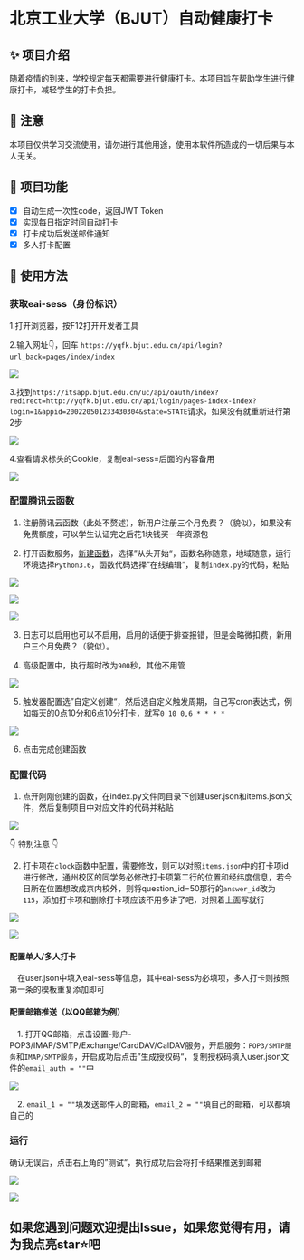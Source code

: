# 北京工业大学（BJUT）自动健康打卡

## ✨ 项目介绍
随着疫情的到来，学校规定每天都需要进行健康打卡。本项目旨在帮助学生进行健康打卡，减轻学生的打卡负担。
## 📢 注意
本项目仅供学习交流使用，请勿进行其他用途，使用本软件所造成的一切后果与本人无关。
## 🎄 项目功能

* [x] 自动生成一次性code，返回JWT Token
* [x] 实现每日指定时间自动打卡
* [x] 打卡成功后发送邮件通知
* [x] 多人打卡配置

## 🔔 使用方法
### 获取eai-sess（身份标识）
1.打开浏览器，按F12打开开发者工具

2.输入网址👇，回车
`https://yqfk.bjut.edu.cn/api/login?url_back=pages/index/index`

![](https://zwhy-1310134253.cos.ap-beijing.myqcloud.com/clock1.jpg)

3.找到`https://itsapp.bjut.edu.cn/uc/api/oauth/index?redirect=http://yqfk.bjut.edu.cn/api/login/pages-index-index?login=1&appid=200220501233430304&state=STATE`请求，如果没有就重新进行第2步

![](https://zwhy-1310134253.cos.ap-beijing.myqcloud.com/clock2.jpg)

4.查看请求标头的Cookie，复制eai-sess=后面的内容备用

![](https://zwhy-1310134253.cos.ap-beijing.myqcloud.com/clock3.jpg)

### 配置腾讯云函数

1. 注册腾讯云函数（此处不赘述），新用户注册三个月免费？（貌似），如果没有免费额度，可以学生认证完之后花1块钱买一年资源包

2. 打开函数服务，[新建函数](https://console.cloud.tencent.com/scf/list-create?rid=1&ns=default&createType=empty)，选择”从头开始“，函数名称随意，地域随意，运行环境选择`Python3.6`，函数代码选择”在线编辑“，复制`index.py`的代码，粘贴

![](https://zwhy-1310134253.cos.ap-beijing.myqcloud.com/clock4.jpg)

![](https://zwhy-1310134253.cos.ap-beijing.myqcloud.com/clock5.jpg)

![](https://zwhy-1310134253.cos.ap-beijing.myqcloud.com/clock6_1.jpg)

3. 日志可以启用也可以不启用，启用的话便于排查报错，但是会略微扣费，新用户三个月免费？（貌似）。

4. 高级配置中，执行超时改为`900`秒，其他不用管

![](https://zwhy-1310134253.cos.ap-beijing.myqcloud.com/clock7.jpg)

5. 触发器配置选”自定义创建“，然后选自定义触发周期，自己写cron表达式，例如每天的0点10分和6点10分打卡，就写`0 10 0,6 * * * *`

![](https://zwhy-1310134253.cos.ap-beijing.myqcloud.com/clock8.jpg)

6. 点击完成创建函数

### 配置代码

1. 点开刚刚创建的函数，在index.py文件同目录下创建user.json和items.json文件，然后复制项目中对应文件的代码并粘贴

![](https://zwhy-1310134253.cos.ap-beijing.myqcloud.com/clock9.jpg)

👇 特别注意 👇

2. 打卡项在`clock`函数中配置，需要修改，则可以对照`items.json`中的打卡项id进行修改，通州校区的同学务必修改打卡项第二行的位置和经纬度信息，若今日所在位置想改成京内校外，则将question_id=50那行的`answer_id`改为`115`，添加打卡项和删除打卡项应该不用多讲了吧，对照着上面写就行

![](https://zwhy-1310134253.cos.ap-beijing.myqcloud.com/clock10.jpg)

![](https://zwhy-1310134253.cos.ap-beijing.myqcloud.com/clock11.jpg)

#### 配置单人/多人打卡
 
　在user.json中填入eai-sess等信息，其中eai-sess为必填项，多人打卡则按照第一条的模板重复添加即可

#### 配置邮箱推送（以QQ邮箱为例）

　1. 打开QQ邮箱，点击设置-账户-POP3/IMAP/SMTP/Exchange/CardDAV/CalDAV服务，开启服务：`POP3/SMTP服务`和`IMAP/SMTP服务`，开启成功后点击”生成授权码“，复制授权码填入user.json文件的`email_auth = ""`中
 
![](https://zwhy-1310134253.cos.ap-beijing.myqcloud.com/clock12.jpg)

　2. `email_1 = ""`填发送邮件人的邮箱，`email_2 = ""`填自己的邮箱，可以都填自己的

### 运行

确认无误后，点击右上角的”测试“，执行成功后会将打卡结果推送到邮箱

![](https://zwhy-1310134253.cos.ap-beijing.myqcloud.com/clock13.jpg)

![](https://zwhy-1310134253.cos.ap-beijing.myqcloud.com/clock14.jpg)

## 如果您遇到问题欢迎提出Issue，如果您觉得有用，请为我点亮star⭐吧
